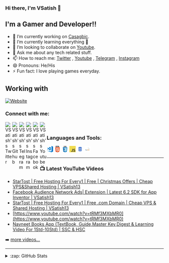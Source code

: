### Hi there, I'm VSatish 👋

## I'm a Gamer and Developer!!

- 🔭 I’m currently working on [Casagbic](https://casagbic.com/).
- 🌱 I’m currently learning  everything 🤣
- 👯 I’m looking to collaborate on [Youtube](https://youtube.com/vsatish13).
- 💬 Ask me about any tech related stuff.
- 📫 How to reach me: [Twitter](https://twitter.com/vsatish13_yt) , [Youtube](https://youtube.com/VSatish13) , [Telegram](https://telegram.com/VSatish) , [Instagram](https://instagram.com/VSatish13)
- 😄 Pronouns: He/His
- ⚡ Fun fact: I love playing games everyday.

## Working with

[![Website](https://img.shields.io/website?label=casagbic.com&style=for-the-badge&url=https%3A%2F%2Fcasagbic.com)](https://casagbic.com)

### Connect with me:

<a href="https://twitter.com/VSatish13_Yt">
  <img align="left" alt="VSatish's Twitter" width="22px" src="https://cdn.jsdelivr.net/npm/simple-icons@v3/icons/twitter.svg" />
</a>
<a href="https://github.com/vsatish13">
  <img align="left" alt="VSatish's Github" width="22px" src="https://cdn.jsdelivr.net/npm/simple-icons@v3/icons/github.svg" />
</a>
<a href="https://t.me/vsatish">
  <img align="left" alt="VSatish's Telegram" width="22px" src="https://cdn.jsdelivr.net/npm/simple-icons@v3/icons/telegram.svg" />
</a>
<a href="https://instagram.com/vsatish13/">
  <img align="left" alt="VSatish's Instagram" width="22px" src="https://cdn.jsdelivr.net/npm/simple-icons@v3/icons/instagram.svg" />
</a>
<a href="https://www.facebook.com/vsatish13/">
  <img align="left" alt="VSatish's Facebook" width="22px" src="https://cdn.jsdelivr.net/npm/simple-icons@v3/icons/facebook.svg" />
</a>
<a href="https://www.youtube.com/vsatish13/">
  <img align="left" alt="VSatish's Youtube" width="22px" src="https://cdn.jsdelivr.net/npm/simple-icons@v3/icons/youtube.svg" />
</a>
</br>

### Languages and Tools:

<code><img height="20" alt="Visual Studio Code" src="https://raw.githubusercontent.com/github/explore/80688e429a7d4ef2fca1e82350fe8e3517d3494d/topics/visual-studio-code/visual-studio-code.png" /></code>
<code><img height="20" alt="HTML5" src="https://raw.githubusercontent.com/github/explore/80688e429a7d4ef2fca1e82350fe8e3517d3494d/topics/html/html.png" /></code>
<code><img height="20" alt="CSS3" src="https://raw.githubusercontent.com/github/explore/80688e429a7d4ef2fca1e82350fe8e3517d3494d/topics/css/css.png" /></code>
<code><img height="20" alt="JavaScript" src="https://raw.githubusercontent.com/github/explore/80688e429a7d4ef2fca1e82350fe8e3517d3494d/topics/javascript/javascript.png"></code>
<code><img height="20" alt="SQL" src="https://raw.githubusercontent.com/github/explore/80688e429a7d4ef2fca1e82350fe8e3517d3494d/topics/sql/sql.png"></code>
<code><img height="20" alt="MySQL" src="https://raw.githubusercontent.com/github/explore/80688e429a7d4ef2fca1e82350fe8e3517d3494d/topics/mysql/mysql.png"></code>    

---

### 📺 Latest YouTube Videos

<!-- YOUTUBE:START -->
- [StarTost | Free Hosting For Every1 | Free | Christmas Offers | Cheap VPS&Shared Hosting | VSatish13](https://www.youtube.com/watch?v=wbTw3-wJzTw)
- [Facebook Audience Network Ads| Extension | Latest 6.2 SDK for App Inventor | VSatish13](https://www.youtube.com/watch?v=XGl9FIz3-kA)
- [StarTost | Free Hosting For Every1 | Free .com Domain | Cheap VPS & Shared Hosting | VSatish13](https://www.youtube.com/watch?v=mk2YcufIVD4)
- [https://www.youtube.com/watch?v=tRMf3MXbMR0](https://www.youtube.com/watch?v=tRMf3MXbMR0)
- [Navneet Books App (TextBook, Guide,Master Key,Digest & Learning Video For 1Std-10Std) | SSC & HSC](https://www.youtube.com/watch?v=HP0KtTxZoRI)
<!-- YOUTUBE:END -->

➡️ [more videos...](https://youtube.com/vsatish13)

---

<details>
  <summary>:zap: GitHub Stats</summary>

  <img align="left" alt="VSatish's GitHub Stats" src="https://github-readme-stats.codestackr.vercel.app/api?username=vsatish13&show_icons=true&hide_border=true" />

</details>

[twitter]: https://twitter.com/VSatish13_Yt
[youtube]: https://youtube.com/VSatish13
[instagram]: https://instagram.com/VSatish13_Yt
[facebook]: https://facebook.com/VSatish13
